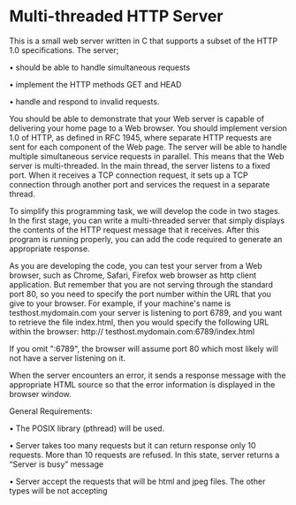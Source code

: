 # Multi-threaded HTTP Server
This is a small web server written in C that supports a subset of the HTTP 1.0 specifications. The server;

• should be able to handle simultaneous requests

• implement the HTTP methods GET and HEAD

• handle and respond to invalid requests.

You should be able to demonstrate that your Web server is capable of delivering your home page to a Web browser. You should implement version 1.0 of HTTP, as defined in RFC 1945, where separate HTTP requests are sent for each component of the Web page. The server will be able to handle multiple simultaneous service requests in parallel. This means that the Web server is multi-threaded. In the main thread, the server listens to a fixed port. When it receives a TCP connection request, it sets up a TCP connection through another port and services the request in a separate thread.

To simplify this programming task, we will develop the code in two stages. In the first stage, you can write a multi-threaded server that simply displays the contents of the HTTP request message that it receives. After this program is running properly, you can add the code required to generate an appropriate response.

As you are developing the code, you can test your server from a Web browser, such as Chrome, Safari, Firefox web browser as http client application. But remember that you are not serving through the standard port 80, so you need to specify the port number within the URL that you give to your browser. For example, if your machine's name is testhost.mydomain.com your server is listening to port 6789, and you want to retrieve the file index.html, then you would specify the following URL within the browser:
http:// testhost.mydomain.com:6789/index.html

If you omit ":6789", the browser will assume port 80 which most likely will not have a server listening on it.

When the server encounters an error, it sends a response message with the appropriate HTML source so that the error information is displayed in the browser window.

General Requirements:

• The POSIX library (pthread) will be used.

• Server takes too many requests but it can return response only 10 requests. More than 10 requests are refused. In this state, server returns a “Server is busy” message

• Server accept the requests that will be html and jpeg files. The other types will be not accepting
